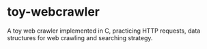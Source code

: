 # toy-webcrawler

A toy web crawler implemented in C, practicing HTTP requests, data structures for web crawling and searching strategy.
